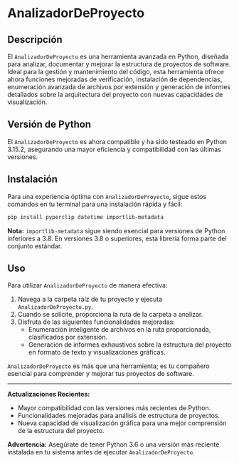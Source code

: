 
# AnalizadorDeProyecto

## Descripción
El `AnalizadorDeProyecto` es una herramienta avanzada en Python, diseñada para analizar, documentar y mejorar la estructura de proyectos de software. Ideal para la gestión y mantenimiento del código, esta herramienta ofrece ahora funciones mejoradas de verificación, instalación de dependencias, enumeración avanzada de archivos por extensión y generación de informes detallados sobre la arquitectura del proyecto con nuevas capacidades de visualización.

## Versión de Python
El `AnalizadorDeProyecto` es ahora compatible y ha sido testeado en Python 3.15.2, asegurando una mayor eficiencia y compatibilidad con las últimas versiones.

## Instalación
Para una experiencia óptima con `AnalizadorDeProyecto`, sigue estos comandos en tu terminal para una instalación rápida y fácil:

```bash
pip install pyperclip datetime importlib-metadata
```

**Nota:** `importlib-metadata` sigue siendo esencial para versiones de Python inferiores a 3.8. En versiones 3.8 o superiores, esta librería forma parte del conjunto estándar.

## Uso
Para utilizar `AnalizadorDeProyecto` de manera efectiva:
1. Navega a la carpeta raíz de tu proyecto y ejecuta `AnalizadorDeProyecto.py`.
2. Cuando se solicite, proporciona la ruta de la carpeta a analizar.
3. Disfruta de las siguientes funcionalidades mejoradas:
   - Enumeración inteligente de archivos en la ruta proporcionada, clasificados por extensión.
   - Generación de informes exhaustivos sobre la estructura del proyecto en formato de texto y visualizaciones gráficas.

`AnalizadorDeProyecto` es más que una herramienta; es tu compañero esencial para comprender y mejorar tus proyectos de software.

---

**Actualizaciones Recientes:**
- Mayor compatibilidad con las versiones más recientes de Python.
- Funcionalidades mejoradas para análisis de estructura de proyectos.
- Nueva capacidad de visualización gráfica para una mejor comprensión de la estructura del proyecto.

**Advertencia:** Asegúrate de tener Python 3.6 o una versión más reciente instalada en tu sistema antes de ejecutar `AnalizadorDeProyecto`.
